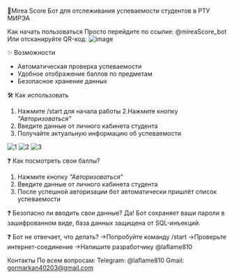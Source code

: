 🤖Mirea Score
Бот для отслеживания успеваемости студентов в РТУ МИРЭА

Как начать пользоваться
Просто перейдите по ссылке: @mireaScore_bot
Или отсканируйте QR-код:
![image](https://github.com/user-attachments/assets/fa903e3f-0a87-4650-88c9-a3421dfb69af)

✨ Возможности
- Автоматическая проверка успеваемости
- Удобное отображение баллов по предметам
- Безопасное хранение данных

🛠 Как использовать
1. Нажмите /start для начала работы 
2.Нажмите кнопку _"Авторизоваться"_
3. Введите данные от личного кабинета студента
4. Получайте актуальную информацию об успеваемости

![1](https://github.com/user-attachments/assets/fc09224a-45d6-45ef-8c48-2f751c4c702f)
![2](https://github.com/user-attachments/assets/0ca81d54-9e09-4c73-af92-f94162797025)
![3](https://github.com/user-attachments/assets/b9e9ded7-1157-40e3-8345-61f6e191b2fd)


❓ Как посмотреть свои баллы?
1. Нажмите кнопку _"Авторизоваться"_
2. Введите данные от личного кабинета студента
3. После успешной авторизации бот автоматически пришлёт список успеваемости

❓ Безопасно ли вводить свои данные?
Да! Бот сохраняет ваши пароли в зашифрованном виде, база данных защищена от SQL-инъекций.

❓ Бот не отвечает, что делать?
→Попробуйте команду /start
→Проверьте интернет-соединение
→Напишите разработчику @laflame810

Контакты
По всем вопросам:
Telegram: @laflame810
Gmail: gormarkan40203@gmail.com
